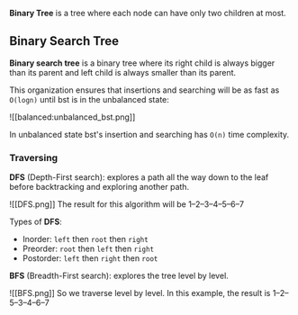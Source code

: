 **Binary Tree** is a tree where each node can have only two children at most.

## Binary Search Tree

**Binary search tree** is a binary tree where its right child is always bigger than its parent and left child is always smaller than its parent.

This organization ensures that insertions and searching will be as fast as `O(logn)` until bst is in the unbalanced state:

![[balanced:unbalanced_bst.png]]

In unbalanced state bst's insertion and searching has `O(n)` time complexity.

### Traversing

**DFS** (Depth-First search): explores a path all the way down to the leaf before backtracking and exploring another path.

![[DFS.png]]
The result for this algorithm will be 1–2–3–4–5–6–7

Types of **DFS**:
- Inorder: `left` then `root` then `right`
- Preorder: `root` then `left` then `right`
- Postorder: `left` then `right` then `root`

**BFS** (Breadth-First search): explores the tree level by level.

![[BFS.png]]
So we traverse level by level. In this example, the result is 1–2–5–3–4–6–7
